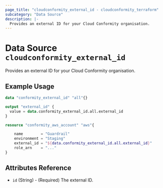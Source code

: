 ```yaml
---
page_title: "cloudconformity_external_id - cloudconformity_terraform"
subcategory: "Data Source"
description: |-
  Provides an external ID for your Cloud Conformity organisation.
---
```


# Data Source `cloudconformity_external_id`

Provides an external ID for your Cloud Conformity organisation.

## Example Usage
```terraform
data "conformity_external_id" "all"{}

output "external_id" {
  value = data.conformity_external_id.all.external_id
}

resource "conformity_aws_account" "aws"{

    name        = "Guardrail"
    environment = "Staging"
    external_id = "${data.conformity_external_id.all.external_id}"
    role_arn    = "..."
}
```

## Attributes Reference

 - `id` (String) - (Required) The external ID.
